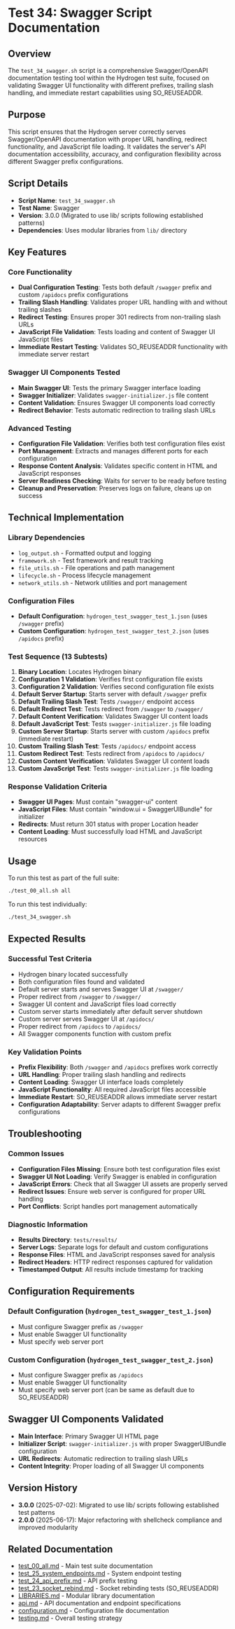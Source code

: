 # Test 34: Swagger Script Documentation

## Overview

The `test_34_swagger.sh` script is a comprehensive Swagger/OpenAPI documentation testing tool within the Hydrogen test suite, focused on validating Swagger UI functionality with different prefixes, trailing slash handling, and immediate restart capabilities using SO_REUSEADDR.

## Purpose

This script ensures that the Hydrogen server correctly serves Swagger/OpenAPI documentation with proper URL handling, redirect functionality, and JavaScript file loading. It validates the server's API documentation accessibility, accuracy, and configuration flexibility across different Swagger prefix configurations.

## Script Details

- **Script Name**: `test_34_swagger.sh`
- **Test Name**: Swagger
- **Version**: 3.0.0 (Migrated to use lib/ scripts following established patterns)
- **Dependencies**: Uses modular libraries from `lib/` directory

## Key Features

### Core Functionality

- **Dual Configuration Testing**: Tests both default `/swagger` prefix and custom `/apidocs` prefix configurations
- **Trailing Slash Handling**: Validates proper URL handling with and without trailing slashes
- **Redirect Testing**: Ensures proper 301 redirects from non-trailing slash URLs
- **JavaScript File Validation**: Tests loading and content of Swagger UI JavaScript files
- **Immediate Restart Testing**: Validates SO_REUSEADDR functionality with immediate server restart

### Swagger UI Components Tested

- **Main Swagger UI**: Tests the primary Swagger interface loading
- **Swagger Initializer**: Validates `swagger-initializer.js` file content
- **Content Validation**: Ensures Swagger UI components load correctly
- **Redirect Behavior**: Tests automatic redirection to trailing slash URLs

### Advanced Testing

- **Configuration File Validation**: Verifies both test configuration files exist
- **Port Management**: Extracts and manages different ports for each configuration
- **Response Content Analysis**: Validates specific content in HTML and JavaScript responses
- **Server Readiness Checking**: Waits for server to be ready before testing
- **Cleanup and Preservation**: Preserves logs on failure, cleans up on success

## Technical Implementation

### Library Dependencies

- `log_output.sh` - Formatted output and logging
- `framework.sh` - Test framework and result tracking
- `file_utils.sh` - File operations and path management
- `lifecycle.sh` - Process lifecycle management
- `network_utils.sh` - Network utilities and port management

### Configuration Files

- **Default Configuration**: `hydrogen_test_swagger_test_1.json` (uses `/swagger` prefix)
- **Custom Configuration**: `hydrogen_test_swagger_test_2.json` (uses `/apidocs` prefix)

### Test Sequence (13 Subtests)

1. **Binary Location**: Locates Hydrogen binary
2. **Configuration 1 Validation**: Verifies first configuration file exists
3. **Configuration 2 Validation**: Verifies second configuration file exists
4. **Default Server Startup**: Starts server with default `/swagger` prefix
5. **Default Trailing Slash Test**: Tests `/swagger/` endpoint access
6. **Default Redirect Test**: Tests redirect from `/swagger` to `/swagger/`
7. **Default Content Verification**: Validates Swagger UI content loads
8. **Default JavaScript Test**: Tests `swagger-initializer.js` file loading
9. **Custom Server Startup**: Starts server with custom `/apidocs` prefix (immediate restart)
10. **Custom Trailing Slash Test**: Tests `/apidocs/` endpoint access
11. **Custom Redirect Test**: Tests redirect from `/apidocs` to `/apidocs/`
12. **Custom Content Verification**: Validates Swagger UI content loads
13. **Custom JavaScript Test**: Tests `swagger-initializer.js` file loading

### Response Validation Criteria

- **Swagger UI Pages**: Must contain "swagger-ui" content
- **JavaScript Files**: Must contain "window.ui = SwaggerUIBundle" for initializer
- **Redirects**: Must return 301 status with proper Location header
- **Content Loading**: Must successfully load HTML and JavaScript resources

## Usage

To run this test as part of the full suite:

```bash
./test_00_all.sh all
```

To run this test individually:

```bash
./test_34_swagger.sh
```

## Expected Results

### Successful Test Criteria

- Hydrogen binary located successfully
- Both configuration files found and validated
- Default server starts and serves Swagger UI at `/swagger/`
- Proper redirect from `/swagger` to `/swagger/`
- Swagger UI content and JavaScript files load correctly
- Custom server starts immediately after default server shutdown
- Custom server serves Swagger UI at `/apidocs/`
- Proper redirect from `/apidocs` to `/apidocs/`
- All Swagger components function with custom prefix

### Key Validation Points

- **Prefix Flexibility**: Both `/swagger` and `/apidocs` prefixes work correctly
- **URL Handling**: Proper trailing slash handling and redirects
- **Content Loading**: Swagger UI interface loads completely
- **JavaScript Functionality**: All required JavaScript files accessible
- **Immediate Restart**: SO_REUSEADDR allows immediate server restart
- **Configuration Adaptability**: Server adapts to different Swagger prefix configurations

## Troubleshooting

### Common Issues

- **Configuration Files Missing**: Ensure both test configuration files exist
- **Swagger UI Not Loading**: Verify Swagger is enabled in configuration
- **JavaScript Errors**: Check that all Swagger UI assets are properly served
- **Redirect Issues**: Ensure web server is configured for proper URL handling
- **Port Conflicts**: Script handles port management automatically

### Diagnostic Information

- **Results Directory**: `tests/results/`
- **Server Logs**: Separate logs for default and custom configurations
- **Response Files**: HTML and JavaScript responses saved for analysis
- **Redirect Headers**: HTTP redirect responses captured for validation
- **Timestamped Output**: All results include timestamp for tracking

## Configuration Requirements

### Default Configuration (`hydrogen_test_swagger_test_1.json`)

- Must configure Swagger prefix as `/swagger`
- Must enable Swagger UI functionality
- Must specify web server port

### Custom Configuration (`hydrogen_test_swagger_test_2.json`)

- Must configure Swagger prefix as `/apidocs`
- Must enable Swagger UI functionality
- Must specify web server port (can be same as default due to SO_REUSEADDR)

## Swagger UI Components Validated

- **Main Interface**: Primary Swagger UI HTML page
- **Initializer Script**: `swagger-initializer.js` with proper SwaggerUIBundle configuration
- **URL Redirects**: Automatic redirection to trailing slash URLs
- **Content Integrity**: Proper loading of all Swagger UI components

## Version History

- **3.0.0** (2025-07-02): Migrated to use lib/ scripts following established test patterns
- **2.0.0** (2025-06-17): Major refactoring with shellcheck compliance and improved modularity

## Related Documentation

- [test_00_all.md](test_00_all.md) - Main test suite documentation
- [test_25_system_endpoints.md](test_25_system_endpoints.md) - System endpoint testing
- [test_24_api_prefix.md](test_24_api_prefix.md) - API prefix testing
- [test_23_socket_rebind.md](test_23_socket_rebind.md) - Socket rebinding tests (SO_REUSEADDR)
- [LIBRARIES.md](LIBRARIES.md) - Modular library documentation
- [api.md](../../docs/api.md) - API documentation and endpoint specifications
- [configuration.md](../../docs/configuration.md) - Configuration file documentation
- [testing.md](../../docs/testing.md) - Overall testing strategy
